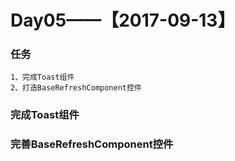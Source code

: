 # Day05——【2017-09-13】
### 任务
    1、完成Toast组件
    2、打造BaseRefreshComponent控件

### 完成Toast组件

### 完善BaseRefreshComponent控件


